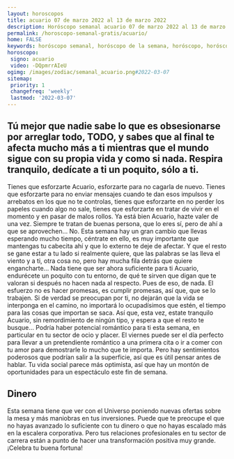 ```yaml
---
layout: horoscopos
title: acuario 07 de marzo 2022 al 13 de marzo 2022 
description: Horóscopo semanal acuario 07 de marzo 2022 al 13 de marzo 2022. Tú mejor que nadie sabe lo que es obsesionarse por arreglar todo, TODO, y sabes que al final te afecta mucho más a ti mientras que el mundo sigue con su propia vida y como si nada. Respira tranquilo, dedícate a ti un poquito, sólo a ti.
permalink: /horoscopo-semanal-gratis/acuario/
home: FALSE
keywords: horóscopo semanal, horóscopo de la semana, horóscopo, horóscopo gratis,horóscopos, horóscopo esperanza gracia, horoscopos acuario la semana, horóscopos gratis, Tarot, Astrologia, Zodíaco, acuario, horoscopo gratis, semanal
horoscopo:
 signo: acuario
 video: -DQpmrrAIeU
ogimg: /images/zodiac/semanal_acuario.png#2022-03-07
sitemap:
 priority: 1
 changefreq: 'weekly'
 lastmod: '2022-03-07'
---
```




## Tú mejor que nadie sabe lo que es obsesionarse por arreglar todo, TODO, y sabes que al final te afecta mucho más a ti mientras que el mundo sigue con su propia vida y como si nada. Respira tranquilo, dedícate a ti un poquito, sólo a ti.

Tienes que esforzarte Acuario, esforzarte para no cagarla de nuevo. Tienes que esforzarte para no enviar mensajes cuando te dan esos impulsos y arrebatos en los que no te controlas, tienes que esforzarte en no perder los papeles cuando algo no sale, tienes que esforzarte en tratar de vivir en el momento y en pasar de malos rollos. Ya está bien Acuario, hazte valer de una vez. Siempre te tratan de buenas persona, que lo eres sí, pero de ahí a que se aprovechen… No. Esta semana hay un gran cambio que llevas esperando mucho tiempo, céntrate en ello, es muy importante que mantengas tu cabecita ahí y que lo externo te deje de afectar. Y que el resto se gane estar a tu lado si realmente quiere, que las palabras se las lleva el viento y a ti, otra cosa no, pero hay mucha fila detrás que quiere engancharte… Nada tiene que ser ahora suficiente para ti Acuario, endurécete un poquito con tu entorno, de qué te sirven que digan que te valoran si después no hacen nada al respecto. Pues de eso, de nada. El esfuerzo no es hacer promesas, es cumplir promesas, así que, que se lo trabajen. Si de verdad se preocupan por ti, no dejarán que la vida se interponga en el camino, no importará lo ocupadísimos que estén, el tiempo para las cosas que importan se saca. Así que, esta vez, estate tranquilo Acuario, sin remordimiento de ningún tipo, y espera a que el resto te busque…
Podría haber potencial romántico para ti esta semana, en particular en tu sector de ocio y placer. El viernes puede ser el día perfecto para llevar a un pretendiente romántico a una primera cita o ir a comer con tu amor para demostrarle lo mucho que te importa. Pero hay sentimientos poderosos que podrían salir a la superficie, así que es útil pensar antes de hablar. Tu vida social parece más optimista, así que hay un montón de oportunidades para un espectáculo este fin de semana.

## Dinero

Esta semana tiene que ver con el Universo poniendo nuevas ofertas sobre la mesa y más maniobras en tus inversiones. Puede que te preocupe el que no hayas avanzado lo suficiente con tu dinero o que no hayas escalado más en la escalera corporativa. Pero tus relaciones profesionales en tu sector de carrera están a punto de hacer una transformación positiva muy grande. ¡Celebra tu buena fortuna!